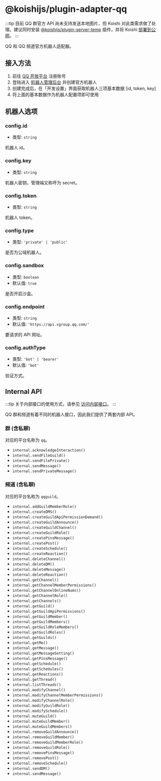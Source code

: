 # @koishijs/plugin-adapter-qq

:::tip
目前 QQ 群官方 API 尚未支持发送本地图片，但 Koishi 对此类需求做了处理。建议同时安装 [@koishijs/plugin-server-temp](../develop/server-temp.md) 插件，并将 Koishi [部署到公网](../../manual/recipe/server.md)。
:::

QQ 和 QQ 频道官方机器人适配器。

## 接入方法

1. 前往 [QQ 开放平台](https://q.qq.com) 注册账号
2. 登陆进入 [机器人管理后台](https://q.qq.com/#/app/bot) 并创建官方机器人
3. 创建完成后，在「开发设置」界面获取机器人三项基本数据 [id, token, key]
4. 将上面的基本数据作为机器人配置项即可使用

## 机器人选项

### config.id

- 类型: `string`

机器人 id。

### config.key

- 类型: `string`

机器人密钥，管理端又称呼为 secret。

### config.token

- 类型: `string`

机器人 token。

### config.type

- 类型: `'private' | 'public'`

是否为公域机器人。

### config.sandbox

- 类型: `boolean`
- 默认值: `true`

是否开启沙盒。

### config.endpoint

- 类型: `string`
- 默认值: `'https://api.sgroup.qq.com/'`

要请求的 API 网址。

### config.authType

- 类型: `'bot' | 'bearer'`
- 默认值: `'bot'`

验证方式。

## Internal API

:::tip
关于内部接口的使用方式，请参见 [访问内部接口](../../guide/adapter/bot.md#access-from-plugin)。
:::

QQ 群和频道有着不同的机器人接口，因此我们提供了两套内部 API。

### 群 (含私聊)

对应的平台名称为 `qq`。

- `internal.acknowledgeInteraction()`
- `internal.sendFileGuild()`
- `internal.sendFilePrivate()`
- `internal.sendMessage()`
- `internal.sendPrivateMessage()`

### 频道 (含私聊)

对应的平台名称为 `qqguild`。

- `internal.addGuildMemberRole()`
- `internal.createDMS()`
- `internal.createGuildApiPermissionDemand()`
- `internal.createGuildAnnounce()`
- `internal.createGuildChannel()`
- `internal.createGuildRole()`
- `internal.createPinsMessage()`
- `internal.createPost()`
- `internal.createSchedule()`
- `internal.createReaction()`
- `internal.deleteChannel()`
- `internal.deleteDM()`
- `internal.deleteMessage()`
- `internal.deleteReaction()`
- `internal.getChannel()`
- `internal.getChannelMemberPermissions()`
- `internal.getChannelOnlineNums()`
- `internal.getChannelRole()`
- `internal.getChannels()`
- `internal.getGuild()`
- `internal.getGuildApiPermissions()`
- `internal.getGuildMember()`
- `internal.getGuildMembers()`
- `internal.getGuildRoleMembers()`
- `internal.getGuildRoles()`
- `internal.getGuilds()`
- `internal.getMe()`
- `internal.getMessage()`
- `internal.getMessageSetting()`
- `internal.getPinsMessage()`
- `internal.getSchedule()`
- `internal.getSchedules()`
- `internal.getReactions()`
- `internal.getThread()`
- `internal.listThreads()`
- `internal.modifyChannel()`
- `internal.modifyChannelMemberPermissions()`
- `internal.modifyChannelRole()`
- `internal.modifyGuildRole()`
- `internal.modifySchedule()`
- `internal.muteGuild()`
- `internal.muteGuildMember()`
- `internal.muteGuildMembers()`
- `internal.removeGuildAnnounce()`
- `internal.removeGuildMember()`
- `internal.removeGuildMemberRole()`
- `internal.removeGuildRole()`
- `internal.removePinsMessage()`
- `internal.removePost()`
- `internal.removeSchedule()`
- `internal.sendDM()`
- `internal.sendMessage()`
